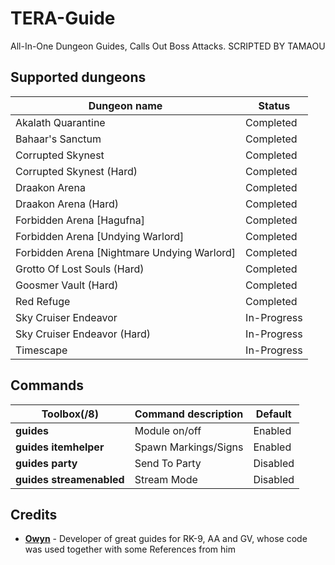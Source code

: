 
TERA-Guide
======

All-In-One Dungeon Guides, Calls Out Boss Attacks. SCRIPTED BY TAMAOU

## Supported dungeons
Dungeon name | Status
--- | ---
Akalath Quarantine	|	Completed
Bahaar's Sanctum	|	Completed
Corrupted Skynest | Completed
Corrupted Skynest (Hard) | Completed
Draakon Arena | Completed
Draakon Arena (Hard) | Completed
Forbidden Arena [Hagufna] | Completed
Forbidden Arena [Undying Warlord] | Completed
Forbidden Arena [Nightmare Undying Warlord]| Completed
Grotto Of Lost Souls (Hard)	|	Completed
Goosmer Vault (Hard)	|	Completed
Red Refuge	|	Completed
Sky Cruiser Endeavor | In-Progress
Sky Cruiser Endeavor (Hard)	| In-Progress
Timescape	| In-Progress

## Commands
Toolbox(/8) | Command description | Default
--- | --- | ---
**guides** | Module on/off	|	Enabled
**guides itemhelper**	|	Spawn Markings/Signs	|	Enabled
**guides party**	|	Send To Party	|	Disabled
**guides streamenabled**	|	Stream Mode	|	Disabled

## Credits
- **[Owyn](https://github.com/Owyn)** - Developer of great guides for RK-9, AA and GV, whose code was used together with some References from him

